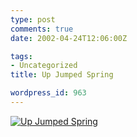 ```yaml
---
type: post
comments: true
date: 2002-04-24T12:06:00Z

tags:
- Uncategorized
title: Up Jumped Spring

wordpress_id: 963
---
```


[![Up Jumped Spring](images/spring.jpg)](images/spring.jpg)
